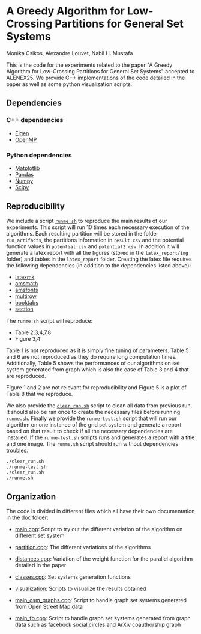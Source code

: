 # A Greedy Algorithm for Low-Crossing Partitions for General Set Systems

Monika Csikos, Alexandre Louvet, Nabil H. Mustafa

This is the code for the experiments related to the paper "A Greedy Algorithm for Low-Crossing Partitions for General Set Systems" accepted to ALENEX25. We provide C++ implementations of the code detailed in the paper as well as some python visualization scripts.

## Dependencies

### C++ dependencies

- [Eigen](https://eigen.tuxfamily.org/index.php?title=Main_Page)
- [OpenMP](https://www.openmp.org/)

### Python dependencies

- [Matplotlib](https://matplotlib.org/)
- [Pandas](https://pandas.pydata.org/)
- [Numpy](https://numpy.org/)
- [Scipy](https://scipy.org/)

## Reproducibility

We include a script [`runme.sh`](./runme.sh) to reproduce the main results of our experiments. This script will run 10 times each necessary execution of the algorithms. Each resulting partition will be stored in the folder `run_artifacts`, the partitions information in `result.csv` and the potential function values in `potential.csv` and `potential2.csv`. In addition it will generate a latex report with all the figures (stored in the `latex_report/img` folder) and tables in the `latex_report` folder. Creating the latex file requires the following dependencies (in addition to the dependencies listed above):

- [latexmk](https://ctan.org/pkg/latexmk/)
- [amsmath](https://ctan.org/pkg/amsmath)
- [amsfonts](https://ctan.org/pkg/amsfonts)
- [multirow](https://ctan.org/pkg/multirow)
- [booktabs](https://ctan.org/pkg/booktabs)
- [section](https://ctan.org/pkg/section)

The `runme.sh` script will reproduce:

- Table 2,3,4,7,8
- Figure 3,4

Table 1 is not reproduced as it is simply fine tuning of parameters. Table 5 and 6 are not reproduced as they do require long computation times. Additionally, Table 5 shows the performances of our algorithms on set system generated from graph which is also the case of Table 3 and 4 that are reproduced.

Figure 1 and 2 are not relevant for reproducibility and Figure 5 is a plot of Table 8 that we reproduce.

We also provide the [`clear_run.sh`](./clear_run.sh) script to clean all data from previous run. It should also be ran once to create the necessary files before running `runme.sh`. Finally we provide the `runme-test.sh` script that will run our algorithm on one instance of the grid set system and generate a report based on that result to check if all the necessary dependencies are installed. If the `runme-test.sh` scripts runs and generates a report with a title and one image. The `runme.sh` script should run without dependencies troubles.

```bash
./clear_run.sh
./runme-test.sh
./clear_run.sh
./runme.sh
```

## Organization

The code is divided in different files which all have their own documentation in the [doc](./doc) folder:

- [main.cpp](./doc/main.md): Script to try out the different variation of the algorithm on different set system
- [partition.cpp](./doc/partition.md): The different variations of the algorithms
- [distances.cpp](./doc/distance.md): Variation of the weight function for the parallel algorithm detailed in the paper
- [classes.cpp](./doc/classes.md): Set systems generation functions
- [visualization](./doc/visualization.md): Scripts to visualize the results obtained

- [main_osm_graphs.cpp](./doc/main_osm_graphs.md): Script to handle graph set systems generated from Open Street Map data
- [main_fb.cpp](./doc/main_fb.md): Script to handle graph set systems generated from graph data such as facebook social circles and ArXiv coauthorship graph
